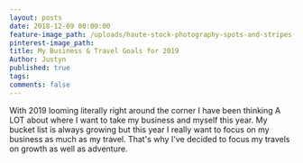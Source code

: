 ```yaml
---
layout: posts
date: 2018-12-09 00:00:00
feature-image_path: /uploads/haute-stock-photography-spots-and-stripes-final-3.jpg
pinterest-image_path:
title: My Business & Travel Goals for 2019
Author: Justyn
published: true
tags:
comments: false
---
```


With 2019 looming literally right around the corner I have been thinking A LOT about where I want to take my business and myself this year. My bucket list is always growing but this year I really want to focus on my business as much as my travel. That's why I've decided to focus my travels on growth as well as adventure.&nbsp;